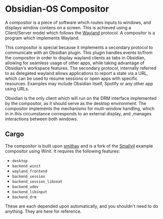 # Obsidian-OS Compositor

A compositor is a piece of software which routes inputs to windows, and displays window contens on a screen. This is achieved using a Client/Server model which follows the [Wayland](https://wayland.freedesktop.org/) protocol. A compositor is a program which implements Wayland.

This compositor is special because it implements a secondary protocol to communicate with an Obsidian plugin. This plugin handles events to/from the compositor in order to display wayland clients as tabs in Obsidian, allowing for seamless usage of other apps, while taking advantage of Obsidian's workspace features.
The secondary protocol, internally referred to as delegated wayland allows applications to report a state via a URL, which can be used to resume sessions or open apps with specific resources. Examples may include Obsidian itself, Spotify or any other app using URLs.

Obsidian is the only client which will run on the DRM interface implemented by the compositor, as it should serve as the desktop environment. The compositor implements the mechanisms for mutli-window handling, which in in this circumstance corresponds to an external display, and ,manages interactions between both windows. 

## Cargo

The compositor is built upon [smithay](https://wayland.freedesktop.org/) and is a fork of the [Smallvil](https://github.com/Smithay/smithay/tree/master/smallvil) example compositor using Winit. It requires the following features:
* `desktop`
* `backend_winit`
* `wayland_frontend`
* `backend_session`
* `backend_session_libseat`
* `backend_udev`
* `backend_libinput`
* `backend_drm`

These are each depended upon automatically, and you shouldn't need to do anything. They are here for reference.
